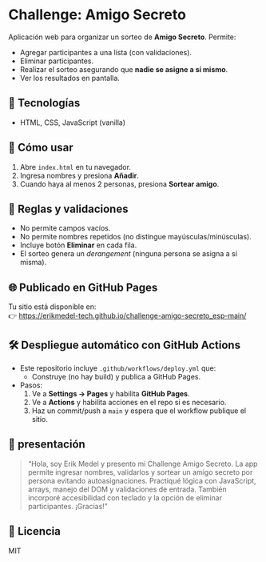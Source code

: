 
# Challenge: Amigo Secreto 

Aplicación web para organizar un sorteo de **Amigo Secreto**. Permite:
- Agregar participantes a una lista (con validaciones).
- Eliminar participantes.
- Realizar el sorteo asegurando que **nadie se asigne a sí mismo**.
- Ver los resultados en pantalla.

## 🧰 Tecnologías
- HTML, CSS, JavaScript (vanilla)

## 🚀 Cómo usar
1. Abre `index.html` en tu navegador.
2. Ingresa nombres y presiona **Añadir**.
3. Cuando haya al menos 2 personas, presiona **Sortear amigo**.

## 🧪 Reglas y validaciones
- No permite campos vacíos.
- No permite nombres repetidos (no distingue mayúsculas/minúsculas).
- Incluye botón **Eliminar** en cada fila.
- El sorteo genera un *derangement* (ninguna persona se asigna a sí misma).

## 🌐 Publicado en GitHub Pages
Tu sitio está disponible en:  
👉 https://erikmedel-tech.github.io/challenge-amigo-secreto_esp-main/

## 🛠️ Despliegue automático con GitHub Actions
- Este repositorio incluye `.github/workflows/deploy.yml` que:
  - Construye (no hay build) y publica a GitHub Pages.
- Pasos:
  1. Ve a **Settings → Pages** y habilita **GitHub Pages**.
  2. Ve a **Actions** y habilita acciones en el repo si es necesario.
  3. Haz un commit/push a `main` y espera que el workflow publique el sitio.

## 🎤  presentación 
> “Hola, soy Erik Medel y presento mi Challenge Amigo Secreto. La app permite ingresar nombres, validarlos y sortear un amigo secreto por persona evitando autoasignaciones. Practiqué lógica con JavaScript, arrays, manejo del DOM y validaciones de entrada. También incorporé accesibilidad con teclado y la opción de eliminar participantes. ¡Gracias!”

## 📄 Licencia
MIT
